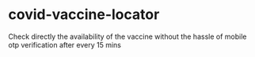 # covid-vaccine-locator
Check directly the availability of the vaccine without the hassle of mobile otp verification after every 15 mins

